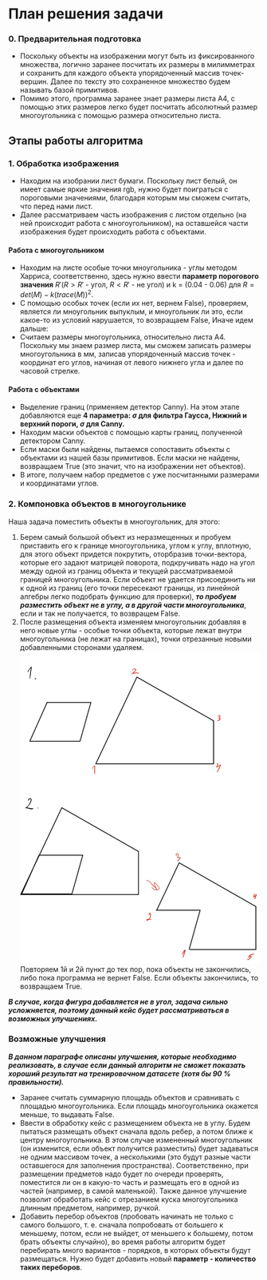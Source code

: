 # План решения задачи
### 0. Предварительная подготовка
* Поскольку объекты на изображении могут быть из фиксированного множества, логично заранее посчитать их размеры в милимметрах и сохранить для каждого объекта упорядоченный массив точек-вершин. Далее по тексту это сохраненное множество будем называть базой примитивов.
* Помимо этого, программа заранее знает размеры листа A4, с помощью этих размеров легко будет посчитать абсолютный размер многоугольника с помощью размера относительно листа.

## Этапы работы алгоритма
### 1. Обработка изображения
* Находим на изобрании лист бумаги. Поскольку лист белый, он имеет самые яркие значения rgb, нужно будет поиграться с пороговыми значениями, благодаря которым мы сможем считать, что перед нами лист.
* Далее рассматриваем часть изображения с листом отдельно (на ней происходит работа с многоугольником), на оставшейся части изображения будет происходить работа с объектами.

#### Работа с многоугольником 
* Находим на листе особые точки мноугольника - углы методом Харриса, соответственно, здесь нужно ввести **параметр порогового значения** $R' (R > R'$ - угол, $R < R'$ - не угол$)$ и k = (0.04 - 0.06) для 
$R = det(M) - k(trace(M))^2$. 
* С помощью особых точек (если их нет, вернем False), проверяем, является ли мноугольник выпуклым, и мноугольник ли это, если какое-то из условий нарушается, то возвращаем False, Иначе идем дальше:
* Считаем размеры многоугольника, относительно листа A4. Поскольку мы знаем размер листа, мы сможем записать размеры многоугольника в мм, записав упорядоченный массив точек - координат его углов, начиная от левого нижнего угла и далее по часовой стрелке.

#### Работа с объектами 
* Выделение границ (применяем детектор  Canny). На этом этапе добавляются еще **4 параметра: $\sigma$ для фильтра Гаусса, Нижний и верхний пороги, $\sigma$ для Canny.**
* Находим маски объектов с помощью карты границ, полученной детектором Canny.
* Если маски были найдены, пытаемся сопоставить объекты с объектами из нашей базы примитивов. Если маски не найдены, возвращаем True (это значит, что на изображении нет объектов).
* В итоге, получаем набор предметов с уже посчитанными размерами и координатами углов.

### 2. Компоновка объектов в многоугольнике
Наша задача поместить объекты в многоугольник, для этого:
1. Берем самый большой объект из неразмещенных и пробуем приставить его к границе многоугольника, углом к углу, вплотную, для этого объект придется покрутить, оторбразив точки-вектора, которые его задают матрицей поворота, подкручивать надо на угол между одной из границ объекта и текущей рассматриваемой границей многоугольника. Если объект не удается присоединить ни к одной из границ (его точки пересекают границы, из линейной алгебры легко подобрать функцию для проверки), ***то пробуем разместить объект не в углу, а в другой части многоугольника***, если и так не получается, то возвращем False. 
2. После размещения объекта изменяем многоугольник добавляя в него новые углы - особые точки объекта, которые лежат внутри многоугольника (не лежат на границах), точки  отрезанные новыми добавленными сторонами удаляем.
![Уменьшение многоугольника за счет добавления объекта](./plan/decrease_polygon.jpeg)
Повторяем 1й и 2й пункт до тех пор, пока объекты не закончились, либо пока программа не вернет False. Если объекты закончились, то возвращаем True.

***В случае, когда фигура добавляется не в угол, задача сильно усложняется, поэтому данный кейс будет рассматриваться в возможных улучшениях.***

### Возможные улучшения
***В данном параграфе описаны улучшения, которые необходимо реализовать, в случае если данный алгоритм не сможет показать хороший результат на тренировочном датасете (хотя бы 90 % правильности).***
* Заранее считать суммарную площадь объектов и сравнивать с площадью многоугольника. Если площадь многоугольника окажется меньше, то выдавать False.
* Ввести в обработку кейс с размещением объекта не в углу. Будем пытаться размещать объект сначала вдоль ребер, а потом ближе к центру многоугольника. В этом случае измененный многоугольник (он изменится, если объект получится разместить) будет задаваться не одним массивом точек, а несколькими (это будут разные части оставшегося для заполнения пространства). Соответственно, при размещении предметов надо будет по очереди проверять, поместится ли он в какую-то часть и размещать его в одной из частей (например, в самой маленькой). Также данное улучшение позволит обработать кейс с отрезанием куска многоугольника длинным предметом, например, ручкой.
* Добавить перебор объектов (пробовать начинать не только с самого большого, т. е. сначала попробовать от большего к меньшему, потом, если не выйдет, от меньшего к большему, потом брать объекты случайно), во время работы алгоритм будет перебирать много вариантов - порядков, в которых объекты будут размещаться. Нужно будет добавить новый **параметр - количество таких переборов**.